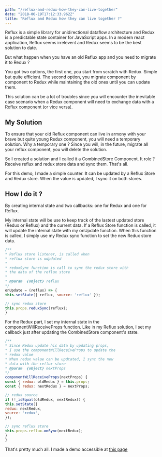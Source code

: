 ```yaml
---
path: "/reflux-and-redux-how-they-can-live-together"
date: "2018-06-19T17:12:33.962Z"
title: "Reflux and Redux how they can live together ?"
---
```


Reflux is a simple library for unidirectional dataflow architecture and Redux is a predictable state container for JavaScript apps. In a modern react application, Reflux seems irrelevent and Redux seems to be the best solution to date.

But what happen when you have an old Reflux app and you need to migrate it to Redux ?

You got two options, the first one, you start from scratch with Redux. Simple but quite efficient. The second option, you migrate component by component to Redux while maintaining the old ones until you can update them.


This solution can be a lot of troubles since you will encounter the inevitable case scenario when a Redux component will need to exchange data with a Reflux component (or vice versa).

## My Solution

To ensure that your old Reflux component can live in armony with your brave but quite young Redux component, you will need a temporary solution. Why a temporary one ? Since you will, in the future, migrate all your reflux component, you will delete the solution.

So I created a solution and I called it a CombinedStore Component. It role ? Receive reflux and redux store data and sync them. That's all.

For this demo, I made a simple counter. It can be updated by a Reflux Store and Redux store. When the value is updated, I sync it on both stores.

## How I do it ?

By creating internal state and two callbacks: one for Redux and one for Reflux.

My internal state will be use to keep track of the lastest updated store (Redux or Reflux) and the current data. If a Reflux Store function is called, it will update the internal state with my onUpdate function. When this function is called, I simply use my Redux sync function to set the new Redux store data.

```javascript
/**
* Reflux store listener, is called when
* reflux store is udpdated
*
* reduxSync function is call to sync the redux store with
* the data of the reflux store
*
* @param  {object} reflux
*/
onUpdate = (reflux) => {
this.setState({ reflux, source: 'reflux' });

// sync redux store
this.props.reduxSync(reflux);
}
```

For the Redux part, I set my internal state in the componentWillReceiveProps function. Like in my Reflux solution, I set my callback just after updating the CombinedStore component's state.

```javascript
/**
* Since Redux update his data by updating props,
* I use the componentWillReceiveProps to update the
* redux value
* When redux value can be updtated, I sync the new
* data with the reflux store
* @param  {object} nextProps
*/
componentWillReceiveProps(nextProps) {
const { redux: oldRedux } = this.props;
const { redux: nextRedux } = nextProps;

// redux source
if (!_isEqual(oldRedux, nextRedux)) {
this.setState({
redux: nextRedux,
source: 'redux',
});

// sync reflux store
this.props.reflux.onSync(nextRedux);
}
}
```



That's pretty much all. I made a demo accessible at [this page](https://levrault.github.io/reflux-redux-how-they-can-live-together/)
